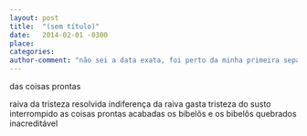 ```yaml
---
layout: post
title:  "(sem título)"
date:   2014-02-01 -0300
place:
categories:
author-comment: "não sei a data exata, foi perto da minha primeira separação da Ana"
---
```


das coisas prontas
<!--more-->
raiva da tristeza resolvida
indiferença da raiva gasta
tristeza do susto interrompido
as coisas prontas acabadas
os bibelôs
e os bibelôs quebrados
inacreditável
